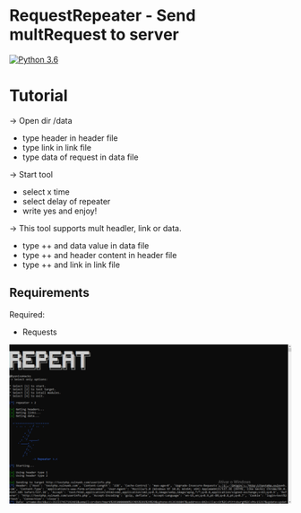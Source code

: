 # RequestRepeater - Send multRequest to server

[![Python 3.6](https://img.shields.io/badge/Python-3.6-yellow.svg)](http://www.python.org/download/)

# Tutorial
-> Open dir /data
   * type header in header file
   * type link in link file
   * type data of request in data file
   
-> Start tool
   * select x time
   * select delay of repeater
   * write yes and enjoy!
   
-> This tool supports mult headler, link or data.
* type ++ and data value in data file
* type ++ and header content in header file
* type ++ and link in link file

## Requirements

Required:
* Requests

![alt text](https://raw.githubusercontent.com/Dyoniso/RequestRepeater/master/icon.png)
